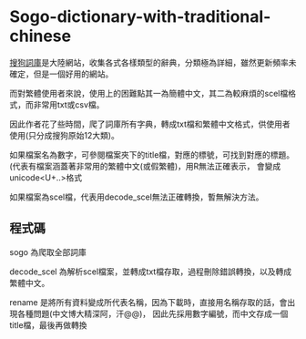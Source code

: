 # Sogo-dictionary-with-traditional-chinese

[搜狗詞庫](https://pinyin.sogou.com/dict/)是大陸網站，收集各式各樣類型的辭典，分類極為詳細，雖然更新頻率未確定，但是一個好用的網站。

而對繁體使用者來說，使用上的困難點其一為簡體中文，其二為較麻煩的scel檔格式，而非常用txt或csv檔。

因此作者花了些時間，爬了詞庫所有字典，轉成txt檔和繁體中文格式，供使用者使用(只分成搜狗原始12大類)。

如果檔案名為數字，可參閱檔案夾下的title檔，對應的標號，可找到對應的標題。(代表有檔案涵蓋著非常用的繁體中文(或假繁體)，用R無法正確表示，
會變成unicode<U+..>格式

如果檔案為scel檔，代表用decode_scel無法正確轉換，暫無解決方法。

## 程式碼

sogo 為爬取全部詞庫

decode_scel 為解析scel檔案，並轉成txt檔存取，過程刪除錯誤轉換，以及轉成繁體中文。

rename 是將所有資料變成所代表名稱，因為下載時，直接用名稱存取的話，會出現各種問題(中文博大精深阿，汗@@)，
因此先採用數字編號，而中文存成一個title檔，最後再做轉換
